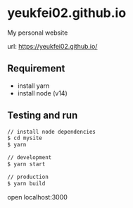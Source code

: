 # yeukfei02.github.io

My personal website

url: <https://yeukfei02.github.io/>

## Requirement

- install yarn
- install node (v14)

## Testing and run

```zsh
// install node dependencies
$ cd mysite
$ yarn

// development
$ yarn start

// production
$ yarn build
```

open localhost:3000
